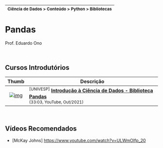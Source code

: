 | <sup>Ciência de Dados > Conteúdo > Python > Bibliotecas</sup> |
| --- |

# Pandas

Prof. Eduardo Ono

<br>

## Cursos Introdutórios

| Thumb | Descrição |
| :-: | --- |
| [![img](https://img.youtube.com/vi/zHlJY0xuu8M/default.jpg)](https://www.youtube.com/watch?v=zHlJY0xuu8M) | <sup>[UNIVESP]</sup> [__Introdução à Ciência de Dados - Biblioteca Pandas__](https://www.youtube.com/watch?v=zHlJY0xuu8M) <br> <sub>(33:03, YouTube, Out/2021)</sub>

<br>

## Vídeos Recomendados

* [McKay Johns] https://www.youtube.com/watch?v=ULWmOIfp_20

<br>
